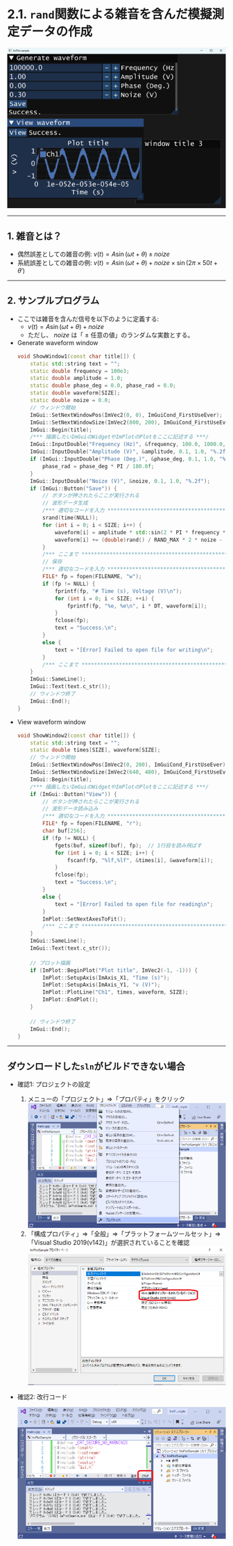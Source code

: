 # 2.1. `rand`関数による雑音を含んだ模擬測定データの作成

![完成イメージ](./images/signal_01.png)

---

## 1. 雑音とは？
- 偶然誤差としての雑音の例: $v(t)=A \sin(\omega t + \theta) \pm noize$
- 系統誤差としての雑音の例: $v(t)=A \sin(\omega t + \theta) + noize\times\sin(2\pi\times 50 t+\theta')$

---

## 2. サンプルプログラム
- ここでは雑音を含んだ信号を以下のように定義する:
  - $v(t)=A \sin(\omega t + \theta) + noize$
  - ただし、 $noize$ は「 $\pm$ 任意の値」のランダムな実数とする。
- Generate waveform window
	```cpp
	void ShowWindow1(const char title[]) {
	    static std::string text = "";
	    static double frequency = 100e3;
	    static double amplitude = 1.0;
	    static double phase_deg = 0.0, phase_rad = 0.0;
	    static double waveform[SIZE];
 	    static double noize = 0.0;
	    // ウィンドウ開始
	    ImGui::SetNextWindowPos(ImVec2(0, 0), ImGuiCond_FirstUseEver);
	    ImGui::SetNextWindowSize(ImVec2(800, 200), ImGuiCond_FirstUseEver);
	    ImGui::Begin(title);
	    /*** 描画したいImGuiのWidgetやImPlotのPlotをここに記述する ***/
	    ImGui::InputDouble("Frequency (Hz)", &frequency, 100.0, 1000.0, "%.1f");
	    ImGui::InputDouble("Amplitude (V)", &amplitude, 0.1, 1.0, "%.2f");
	    if (ImGui::InputDouble("Phase (Deg.)", &phase_deg, 0.1, 1.0, "%.2f")) {
	        phase_rad = phase_deg * PI / 180.0f;
	    }
	    ImGui::InputDouble("Noize (V)", &noize, 0.1, 1.0, "%.2f");
	    if (ImGui::Button("Save")) {
	        // ボタンが押されたらここが実行される
	        // 波形データ生成
 			/*** 適切なコードを入力 *************************************************/
	        srand(time(NULL));
	        for (int i = 0; i < SIZE; i++) {
	            waveform[i] = amplitude * std::sin(2 * PI * frequency * i * DT + phase_rad);
	            waveform[i] += (double)rand() / RAND_MAX * 2 * noize - noize;
	        }
 			/*** ここまで *************************************************/
	        // 保存
 			/*** 適切なコードを入力 *************************************************/
	        FILE* fp = fopen(FILENAME, "w");
	        if (fp != NULL) {
	            fprintf(fp, "# Time (s), Voltage (V)\n");
	            for (int i = 0; i < SIZE; ++i) {
	                fprintf(fp, "%e, %e\n", i * DT, waveform[i]);
	            }
	            fclose(fp);
	            text = "Success.\n";
	        }
	        else {
	            text = "[Error] Failed to open file for writing\n";
	        }
 			/*** ここまで *************************************************/
	    }
	    ImGui::SameLine();
	    ImGui::Text(text.c_str());
	    // ウィンドウ終了
	    ImGui::End();
	}
	```
- View waveform window
	```cpp
	void ShowWindow2(const char title[]) {
	    static std::string text = "";
	    static double times[SIZE], waveform[SIZE];
	    // ウィンドウ開始
	    ImGui::SetNextWindowPos(ImVec2(0, 200), ImGuiCond_FirstUseEver);
	    ImGui::SetNextWindowSize(ImVec2(640, 480), ImGuiCond_FirstUseEver);
	    ImGui::Begin(title);
	    /*** 描画したいImGuiのWidgetやImPlotのPlotをここに記述する ***/
	    if (ImGui::Button("View")) {
	        // ボタンが押されたらここが実行される
 			// 波形データ読み込み
	        /*** 適切なコードを入力 *************************************************/
	        FILE* fp = fopen(FILENAME, "r");
	        char buf[256];
	        if (fp != NULL) {
	            fgets(buf, sizeof(buf), fp);  // 1行目を読み飛ばす
	            for (int i = 0; i < SIZE; i++) {
	                fscanf(fp, "%lf,%lf", &times[i], &waveform[i]);
	            }
	            fclose(fp);
	            text = "Success.\n";
	        }
	        else {
	            text = "[Error] Failed to open file for reading\n";
	        }
	        ImPlot::SetNextAxesToFit();
	        /*** ここまで *************************************************/
	    }
	    ImGui::SameLine();
	    ImGui::Text(text.c_str());
	
	    // プロット描画
	    if (ImPlot::BeginPlot("Plot title", ImVec2(-1, -1))) {
	        ImPlot::SetupAxis(ImAxis_X1, "Time (s)");
	        ImPlot::SetupAxis(ImAxis_Y1, "v (V)");
	        ImPlot::PlotLine("Ch1", times, waveform, SIZE);
	        ImPlot::EndPlot();
	    }
	    
	    // ウィンドウ終了
	    ImGui::End();
	}
	```
---
## ダウンロードした`sln`がビルドできない場合

- 確認1: プロジェクトの設定
  1. メニューの「プロジェクト」⇒「プロパティ」をクリック
    ![VSのメニュー](./images/vs_10.png)
  1. 「構成プロパティ」⇒「全般」⇒「プラットフォームツールセット」⇒「Visual Studio 2019(v142)」が選択されていることを確認
    ![プロジェクトのプロパティ](./images/vs_11.png)
- 確認2: 改行コード
  
  ![ソースファイルの改行コード](./images/vs_12.png)
